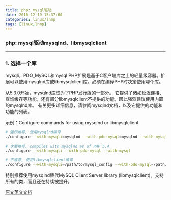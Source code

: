```yaml
---
title: php: mysql驱动
date: 2016-12-19 15:37:00
categories: linux/lnmp
tags: [linux,lnmp]
---
```

### php: mysql驱动mysqlnd、libmysqlclient

---

### 1. 选择一个库
mysqli，PDO_MySQL和mysql PHP扩展是基于C客户端库之上的轻量级容器。扩展可以使用mysqlnd库或libmysqlclient库。必须在编译PHP时决定使用哪个库。

从5.3.0开始，mysqlnd库成为了PHP发行版的一部分。 它提供了诸如延迟连接、查询缓存等功能，还有部分libmysqlclient不提供的功能，因此强烈建议使用内置的mysqlnd库。 有关更多详细信息，请参阅mysqlnd文档，以及它提供的功能和功能的列表。

示例：Configure commands for using mysqlnd or libmysqlclient
``` bash
# 强烈推荐, 使用mysqlnd编译
./configure --with-mysqli=mysqlnd --with-pdo-mysql=mysqlnd --with-mysql=mysqlnd

# 次要推荐, compiles with mysqlnd as of PHP 5.4
./configure --with-mysqli --with-pdo-mysql --with-mysql

# 不推荐, 使用libmysqlclient编译
./configure --with-mysqli=/path/to/mysql_config --with-pdo-mysql=/path/to/mysql_config --with-mysql=/path/to/mysql_config
```

特别推荐使用mysqlnd替代MySQL Client Server library (libmysqlclient)。支持所有的类，而且还在持续被提升。

[原文英文文档](http://php.net/manual/zh/mysqlinfo.library.choosing.php)

